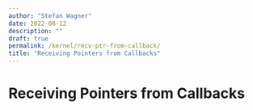 ```yaml
---
author: "Stefan Wagner"
date: 2022-08-12
description: ""
draft: true
permalink: /kernel/recv-ptr-from-callback/
title: "Receiving Pointers from Callbacks"
---
```


# Receiving Pointers from Callbacks
